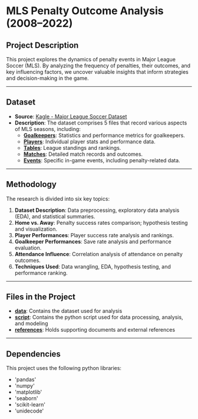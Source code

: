# **MLS Penalty Outcome Analysis (2008–2022)**

## Project Description
This project explores the dynamics of penalty events in Major League Soccer (MLS). By analyzing the frequency of penalties, their outcomes, and key influencing factors, we uncover valuable insights that inform strategies and decision-making in the game.

---

## Dataset
- **Source**: [Kagle - Major League Soccer Dataset](https://www.kaggle.com/datasets/josephvm/major-league-soccer-dataset)
- **Description**: The dataset comprises 5 files that record various aspects of MLS seasons, including:
    - **[Goalkeepers](https://github.com/mymhbgit/DataScienceatKnox/blob/main/data/all_goalkeepers.csv)**: Statistics and performance metrics for goalkeepers.
    - **[Players](https://github.com/mymhbgit/DataScienceatKnox/blob/main/data/all_players.csv)**: Individual player stats and performance data.
    - **[Tables](https://github.com/mymhbgit/DataScienceatKnox/blob/main/data/all_tables.csv)**: League standings and rankings.
    - **[Matches](https://github.com/mymhbgit/DataScienceatKnox/blob/main/data/matches.csv)**: Detailed match records and outcomes.
    - **[Events](https://github.com/mymhbgit/DataScienceatKnox/blob/main/data/events.csv)**: Specific in-game events, including penalty-related data.

---

## **Methodology**
The research is divided into six key topics:
1. **Dataset Description**: Data preprocessing, exploratory data analysis (EDA), and statistical summaries.
2. **Home vs. Away**: Penalty success rates comparison; hypothesis testing and visualization.
3. **Player Performances**: Player success rate analysis and rankings.
4. **Goalkeeper Performances**: Save rate analysis and performance evaluation.
5. **Attendance Influence**: Correlation analysis of attendance on penalty outcomes.
6. **Techniques Used**: Data wrangling, EDA, hypothesis testing, and performance ranking.

---

## Files in the Project
- **[data](https://github.com/mymhbgit/DataScienceatKnox/tree/main/data)**: Contains the dataset used for analysis
- **[script](https://github.com/mymhbgit/DataScienceatKnox/tree/main/script)**: Contains the python script used for data processing, analysis, and modeling
- **[references](https://github.com/mymhbgit/DataScienceatKnox/tree/main/reference)**: Holds supporting documents and external references

---

## Dependencies
This project uses the following python libraries:
- 'pandas'
- 'numpy'
- 'matplotlib'
- 'seaborn'
- 'scikit-learn'
- 'unidecode'

